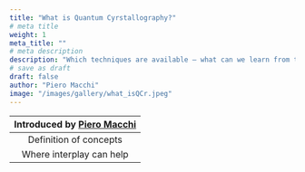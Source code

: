 ```yaml
---
title: "What is Quantum Cyrstallography?"
# meta title
weight: 1
meta_title: ""
# meta description
description: "Which techniques are available – what can we learn from them?"
# save as draft
draft: false
author: "Piero Macchi"
image: "/images/gallery/what_isQCr.jpeg"
---
```


|Introduced by [Piero Macchi](/authors/piero-macchi)|
|:-----------:|
| Definition of concepts|
| Where interplay can help|
